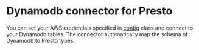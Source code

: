 # Dynamodb connector for Presto

You can set your AWS credentials specified in [config](https://github.com/buremba/presto-dynamodb/blob/master/src/main/java/com/facebook/presto/dynamodb/DynamodbConfig.java) class and connect to your Dynamodb tables. The connector automatically map the schema of Dynamodb to Presto types.
